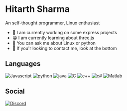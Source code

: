 # Hitarth Sharma 

An self-thought programmer, Linux enthusiast

- 💨 I am currently working on some express projects
- 😁 I am currently learning about three.js
- 🐧 You can ask me about Linux or python
- 📩 If you'r looking to contact me, look at the bottom

## Languages
![Javascript](https://user-images.githubusercontent.com/77189096/147378685-0e6a56ea-62a8-4f2e-922d-c6741a838b64.png)
![python](https://upload.wikimedia.org/wikipedia/commons/thumb/c/c3/Python-logo-notext.svg/1200px-Python-logo-notext.svg.png)
![java](https://www.oracle.com/oce/press/assets/CONT2F6AE229113D42EC9C59FAED5BAA0380/native/og-social-java-logo.gif)
![C](https://www.oracle.com/oce/press/assets/CONT2F6AE229113D42EC9C59FAED5BAA0380/native/og-social-java-logo.gif)
![c++](https://w7.pngwing.com/pngs/46/626/png-transparent-c-logo-the-c-programming-language-computer-icons-computer-programming-source-code-programming-miscellaneous-template-blue.png)
![c#](https://logodix.com/logo/773624.png)
![Matlab](https://upload.wikimedia.org/wikipedia/commons/thumb/2/21/Matlab_Logo.png/667px-Matlab_Logo.png)

## Social
[![Discord](https://logos-world.net/wp-content/uploads/2020/12/Discord-Logo.png)](https://discords.com/bio/p/akabanekarma)
